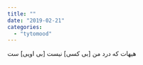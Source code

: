 ```yaml
---
title: ""
date: "2019-02-21"
categories: 
  - "tytomood"
---
```


هیهات که درد من \[بی کسی\] نیست \[بی اویی\] ست
